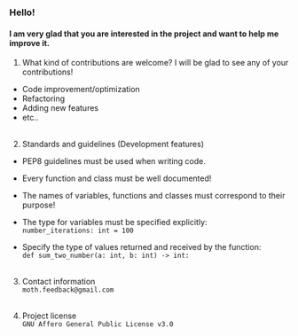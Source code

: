### Hello!
#### I am very glad that you are interested in the project and want to help me improve it.

1. What kind of contributions are welcome?
I will be glad to see any of your contributions!
- Code improvement/optimization
- Refactoring
- Adding new features
- etc..
</br></br>

2. Standards and guidelines (Development features)
- PEP8 guidelines must be used when writing code.
  
- Every function and class must be well documented!

- The names of variables, functions and classes must correspond to their purpose!

- The type for variables must be specified explicitly:</br>
```number_iterations: int = 100```

- Specify the type of values returned and received by the function:</br>
```def sum_two_number(a: int, b: int) -> int:```
</br></br>

3. Contact information</br>
`moth.feedback@gmail.com`
</br></br>

4. Project license</br>
`GNU Affero General Public License v3.0`
